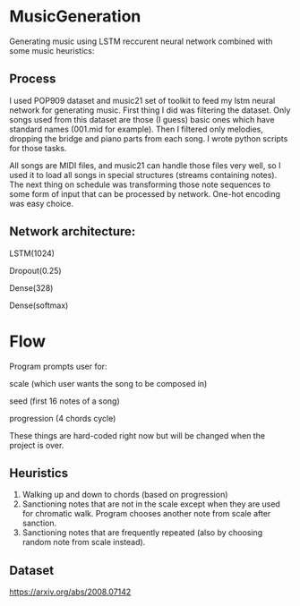 # MusicGeneration
Generating music using LSTM reccurent neural network combined with some music heuristics:

## Process
I used POP909 dataset and music21 set of toolkit to feed my lstm neural network for generating music. 
First thing I did was filtering the dataset. Only songs used from this dataset are those (I guess) basic ones which have standard names (001.mid for example). Then I filtered only melodies, dropping the bridge and piano parts from each song. I wrote python scripts for those tasks.

All songs are MIDI files, and music21 can handle those files very well, so I used it to load all songs in special structures (streams containing notes).
The next thing on schedule was transforming those note sequences to some form of input that can be processed by network. One-hot encoding was easy choice.

## Network architecture:
LSTM(1024)

Dropout(0.25)

Dense(328)

Dense(softmax)

# Flow 
Program prompts user for: 

scale (which user wants the song to be composed in)

seed (first 16 notes of a song)

progression (4 chords cycle)

These things are hard-coded right now but will be changed when the project is over.

## Heuristics 
1. Walking up and down to chords (based on progression)
2. Sanctioning notes that are not in the scale except when they are used for chromatic walk. Program chooses another note from scale after sanction.
3. Sanctioning notes that are frequently repeated (also by choosing random note from scale instead).

## Dataset
https://arxiv.org/abs/2008.07142
